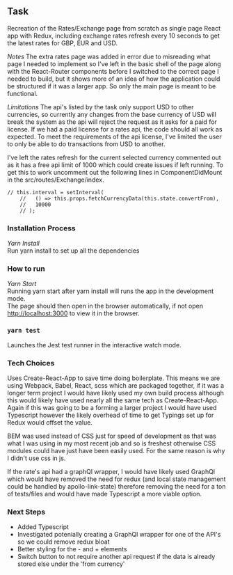 ## Task
Recreation of the Rates/Exchange page from scratch as single page React app with Redux, including exchange rates refresh every 10 seconds to get the latest rates for GBP, EUR and USD.

*Notes*
The extra rates page was added in error due to misreading what page I needed to implement so I've left in the basic shell of the page along with the React-Router components before I switched to the correct page I needed to build, but it shows more of an idea of how the application could be structured if it was a larger app. So only the main page is meant to be functional.

*Limitations*
The api's listed by the task only support USD to other currencies, so currently any changes from the base currency of USD will break the system as the api will reject the request as it asks for a paid for license. If we had a paid license for a rates api, the code should all work as expected. To meet the requirements of the api license, I've limited the user to only be able to do transactions from USD to another. 

I've left the rates refresh for the current selected currency commented out as it has a free api limit of 1000 which could create issues if left running. To get this to work uncomment out the following lines in ComponentDidMount in the src/routes/Exchange/index. 
```
// this.interval = setInterval(
    //   () => this.props.fetchCurrencyData(this.state.convertFrom),
    //   10000
    // );
```

### Installation Process
*Yarn Install*<br>
Run yarn install to set up all the dependencies 

### How to run
*Yarn Start* <br>
Running yarn start after yarn install will runs the app in the development mode.<br>
The page should then open in the browser automatically, if not open [http://localhost:3000](http://localhost:3000) to view it in the browser. 

### `yarn test`
Launches the Jest test runner in the interactive watch mode.<br>

### Tech Choices
Uses Create-React-App to save time doing boilerplate. This means we are using Webpack, Babel, React, scss which are packaged together, if it was a longer term project I would have likely used my own build process although this would likely have used nearly all the same tech as Create-React-App. Again if this was going to be a forming a larger project I would have used Typescript however the likely overhead of time to get Typings set up for Redux would offset the value.

BEM was used instead of CSS just for speed of development as that was what I was using in my most recent job and so is freshest otherwise CSS modules could have just have been easily used. For the same reason is why I didn't use css in js.

If the rate's api had a graphQl wrapper, I would have likely used GraphQl which would have removed the need for redux (and local state management could be handled by apollo-link-state) therefore removing the need for a ton of tests/files and would have made Typescript a more viable option.

 ### Next Steps

 - Added Typescript
 - Investigated potenially creating a GraphQl wrapper for one of the API's so we could remove redux bloat
 - Better styling for the - and + elements
 - Switch button to not require another api request if the data is already stored else under the 'from currency'



 

